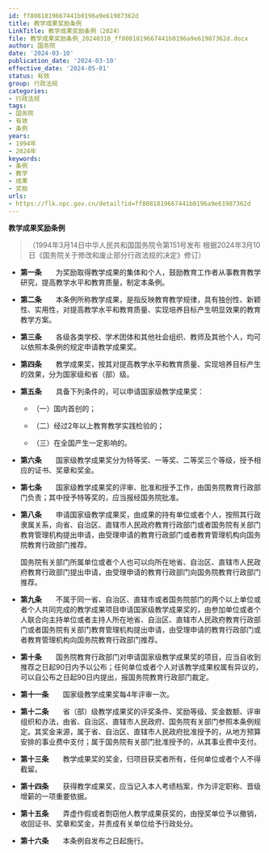 ```yaml
---
id: ff8081819667441b0196a9e61987362d
title: 教学成果奖励条例
LinkTitle: 教学成果奖励条例（2024）
file: 教学成果奖励条例_20240310_ff8081819667441b0196a9e61987362d.docx
author: 国务院
date: '2024-03-10'
publication_date: '2024-03-10'
effective_date: '2024-05-01'
status: 有效
group: 行政法规
categories:
- 行政法规
tags:
- 国务院
- 有效
- 条例
years:
- 1994年
- 2024年
keywords:
- 条例
- 教学
- 成果
- 奖励
urls:
- https://flk.npc.gov.cn/detail?id=ff8081819667441b0196a9e61987362d
---
```


**教学成果奖励条例**

> （1994年3月14日中华人民共和国国务院令第151号发布 根据2024年3月10日《国务院关于修改和废止部分行政法规的决定》修订）

- **第一条**　　为奖励取得教学成果的集体和个人，鼓励教育工作者从事教育教学研究，提高教学水平和教育质量，制定本条例。

- **第二条**　　本条例所称教学成果，是指反映教育教学规律，具有独创性、新颖性、实用性，对提高教学水平和教育质量、实现培养目标产生明显效果的教育教学方案。

- **第三条**　　各级各类学校、学术团体和其他社会组织、教师及其他个人，均可以依照本条例的规定申请教学成果奖。

- **第四条**　　教学成果奖，按其对提高教学水平和教育质量、实现培养目标产生的效果，分为国家级和省（部）级。

- **第五条**　　具备下列条件的，可以申请国家级教学成果奖：

  - （一）国内首创的；

  - （二）经过2年以上教育教学实践检验的；

  - （三）在全国产生一定影响的。

- **第六条**　　国家级教学成果奖分为特等奖、一等奖、二等奖三个等级，授予相应的证书、奖章和奖金。

- **第七条**　　国家级教学成果奖的评审、批准和授予工作，由国务院教育行政部门负责；其中授予特等奖的，应当报经国务院批准。

- **第八条**　　申请国家级教学成果奖，由成果的持有单位或者个人，按照其行政隶属关系，向省、自治区、直辖市人民政府教育行政部门或者国务院有关部门教育管理机构提出申请，由受理申请的教育行政部门或者教育管理机构向国务院教育行政部门推荐。

  国务院有关部门所属单位或者个人也可以向所在地省、自治区、直辖市人民政府教育行政部门提出申请，由受理申请的教育行政部门向国务院教育行政部门推荐。

- **第九条**　　不属于同一省、自治区、直辖市或者国务院部门的两个以上单位或者个人共同完成的教学成果项目申请国家级教学成果奖的，由参加单位或者个人联合向主持单位或者主持人所在地省、自治区、直辖市人民政府教育行政部门或者国务院有关部门教育管理机构提出申请，由受理申请的教育行政部门或者教育管理机构向国务院教育行政部门推荐。

- **第十条**　　国务院教育行政部门对申请国家级教学成果奖的项目，应当自收到推荐之日起90日内予以公布；任何单位或者个人对该教学成果权属有异议的，可以自公布之日起90日内提出，报国务院教育行政部门裁定。

- **第十一条**　　国家级教学成果奖每4年评审一次。

- **第十二条**　　省（部）级教学成果奖的评奖条件、奖励等级、奖金数额、评审组织和办法，由省、自治区、直辖市人民政府、国务院有关部门参照本条例规定。其奖金来源，属于省、自治区、直辖市人民政府批准授予的，从地方预算安排的事业费中支付；属于国务院有关部门批准授予的，从其事业费中支付。

- **第十三条**　　教学成果奖的奖金，归项目获奖者所有，任何单位或者个人不得截留。

- **第十四条**　　获得教学成果奖，应当记入本人考绩档案，作为评定职称、晋级增薪的一项重要依据。

- **第十五条**　　弄虚作假或者剽窃他人教学成果获奖的，由授奖单位予以撤销，收回证书、奖章和奖金，并责成有关单位给予行政处分。

- **第十六条**　　本条例自发布之日起施行。
